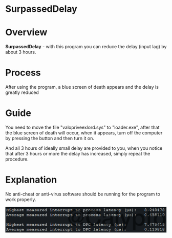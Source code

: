 # SurpassedDelay

# Overview
**SurpassedDelay** - with this program you can reduce the delay (input lag) by about 3 hours.

# Process
After using the program, a blue screen of death appears and the delay is greatly reduced

# Guide
You need to move the file "valopriveexlord.sys" to "loader.exe", 
after that the blue screen of death will occur, when it appears, turn off the computer by pressing the button and then turn it on.

And all 3 hours of ideally small delay are provided to you, when you notice that after 3 hours or more the delay has increased, simply repeat the procedure.

# Explanation
No anti-cheat or anti-virus software should be running for the program to work properly.

![Screenshot_55.png](https://github.com/syl1x0/SurpassedDelay/blob/main/Screenshot_55.png)
